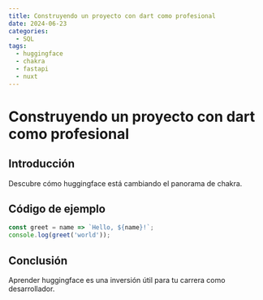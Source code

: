 ```yaml
---
title: Construyendo un proyecto con dart como profesional
date: 2024-06-23
categories:
  - SQL
tags:
  - huggingface
  - chakra
  - fastapi
  - nuxt
---
```


# Construyendo un proyecto con dart como profesional

## Introducción

Descubre cómo huggingface está cambiando el panorama de chakra.

## Código de ejemplo

```javascript
const greet = name => `Hello, ${name}!`;
console.log(greet('world'));
```

## Conclusión

Aprender huggingface es una inversión útil para tu carrera como desarrollador.